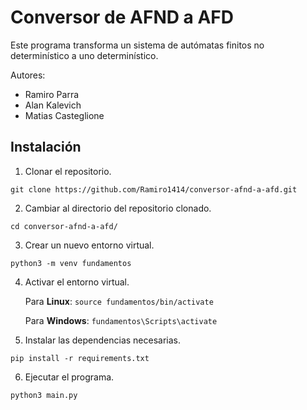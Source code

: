 # Conversor de AFND a AFD
Este programa transforma un sistema de autómatas finitos no determinístico a uno determinístico.

Autores:
* Ramiro Parra
* Alan Kalevich
* Matias Casteglione

## Instalación

1. Clonar el repositorio.

`git clone https://github.com/Ramiro1414/conversor-afnd-a-afd.git`

2. Cambiar al directorio del repositorio clonado.

`cd conversor-afnd-a-afd/`

3. Crear un nuevo entorno virtual.

`python3 -m venv fundamentos`

4. Activar el entorno virtual.

    Para **Linux**: `source fundamentos/bin/activate`

    Para **Windows**: `fundamentos\Scripts\activate`

5. Instalar las dependencias necesarias.

`pip install -r requirements.txt`

6. Ejecutar el programa.

`python3 main.py`